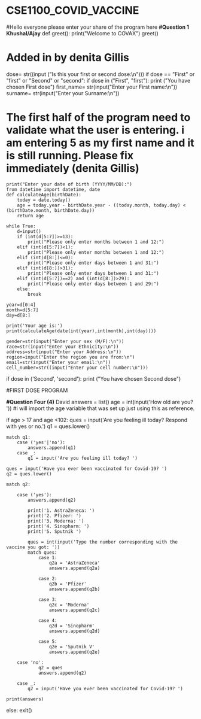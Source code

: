 # CSE1100_COVID_VACCINE

#Hello everyone please enter your share of 
the program here
**#Question 1 Khushal/Ajay**
def greet():
    print("Welcome to COVAX")
greet()
# Added in by denita Gillis
dose= str((input ("Is this your first or second dose:\n")))
if dose == "First" or "first" or "Second" or "second":
    if dose in ("First", "first"):
        print ("You have chosen First dose")
    first_name= str(input("Enter your First name:\n"))
    surname= str(input("Enter your Surname:\n"))
    
  # The first half of the program need to validate what the user is entering. i am entering 5 as my first name and it is still running. Please fix immediately (denita Gillis)

    
    print("Enter your date of birth (YYYY/MM/DD):")
    from datetime import datetime, date
    def calculateAge(birthDate):
        today = date.today()
        age = today.year - birthDate.year - ((today.month, today.day) < (birthDate.month, birthDate.day))
        return age

    while True:
        d=input()
        if (int(d[5:7])>=13):
            print("Please only enter months between 1 and 12:")
        elif (int(d[5:7])<1):
            print("Please only enter months between 1 and 12:")
        elif (int(d[8:])<=0):
            print("Please only enter days between 1 and 31:")
        elif (int(d[8:])>31):
            print("Please only enter days between 1 and 31:")
        elif (int(d[5:7])==2) and (int(d[8:])>29):
            print("Please only enter days between 1 and 29:")
        else:
            break
    
    year=d[0:4]
    month=d[5:7]
    day=d[8:]

    print('Your age is:')
    print(calculateAge(date(int(year),int(month),int(day))))

    gender=str(input("Enter your sex (M/F):\n"))
    race=str(input("Enter your Ethnicity:\n"))
    address=str(input("Enter your Address:\n"))
    region=input("Enter the region you are from:\n")
    email=str(input("Enter your email:\n"))
    cell_number=str((input("Enter your cell number:\n")))
    
if dose in ('Second', 'second'):
    print ("You have chosen Second dose")
    
#FIRST DOSE PROGRAM

**#Question Four (4)** David
answers = list()
age = int(input('How old are you? ')) #i will import the age variable that was set up just using this as reference.

if age > 17 and age <102:
    ques = input('Are you feeling ill today? Respond with yes or no.')
    q1 = ques.lower()

    match q1:
        case ('yes'|'no'):
            answers.append(q1)
        case _:
            q1 = input('Are you feeling ill today? ')

    ques = input('Have you ever been vaccinated for Covid-19? ')
    q2 = ques.lower()

    match q2:

        case ('yes'):
            answers.append(q2)
            
            print('1. AstraZeneca: ')
            print('2. Pfizer: ')
            print('3. Moderna: ')
            print('4. Sinopharm: ')
            print('5. Sputnik ')
                  
            ques = int(input('Type the number corresponding with the vaccine you got: '))
            match ques:
                case 1:
                    q2a = 'AstraZeneca'
                    answers.append(q2a)
                    
                case 2:
                    q2b = 'Pfizer'
                    answers.append(q2b)
                    
                case 3:
                    q2c = 'Moderna'
                    answers.append(q2c)

                case 4:
                    q2d = 'Sinopharm'
                    answers.append(q2d)

                case 5:
                    q2e = 'Sputnik V'
                    answers.append(q2e)
        
        case 'no':
                q2 = ques
                answers.append(q2)
                
        case _:
            q2 = input('Have you ever been vaccinated for Covid-19? ')

    print(answers)
else:
    exit()
